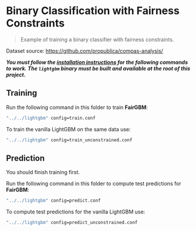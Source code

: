 Binary Classification with Fairness Constraints
===============================================
> Example of training a binary classifier with fairness constraints.

Dataset source: https://github.com/propublica/compas-analysis/

***You must follow the [installation instructions](https://lightgbm.readthedocs.io/en/latest/Installation-Guide.html)
for the following commands to work. The `lightgbm` binary must be built and available at the root of this project.***


Training
--------
Run the following command in this folder to train **FairGBM**:

```bash
"../../lightgbm" config=train.conf
```

To train the vanilla LightGBM on the same data use:
```bash
"../../lightgbm" config=train_unconstrained.conf
```

Prediction
----------

You should finish training first.

Run the following command in this folder to compute test predictions for **FairGBM**:

```bash
"../../lightgbm" config=predict.conf
```

To compute test predictions for the vanilla LightGBM use:
```bash
"../../lightgbm" config=predict_unconstrained.conf
```
